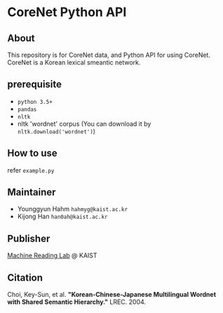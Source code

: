 # CoreNet Python API

## About
This repository is for CoreNet data, and Python API for using CoreNet. CoreNet is a Korean lexical smeantic network.

## prerequisite
* `python 3.5+`
* `pandas`
* `nltk`
* nltk 'wordnet' corpus (You can download it by `nltk.download('wordnet')`)

## How to use
refer `example.py`

## Maintainer
* Younggyun Hahm `hahmyg@kaist.ac.kr`
* Kijong Han `han0ah@kaist.ac.kr`

## Publisher
[Machine Reading Lab](http://mrlab.kaist.ac.kr/) @ KAIST

## Citation
Choi, Key-Sun, et al. **"Korean-Chinese-Japanese Multilingual Wordnet with Shared Semantic Hierarchy."** LREC. 2004.
